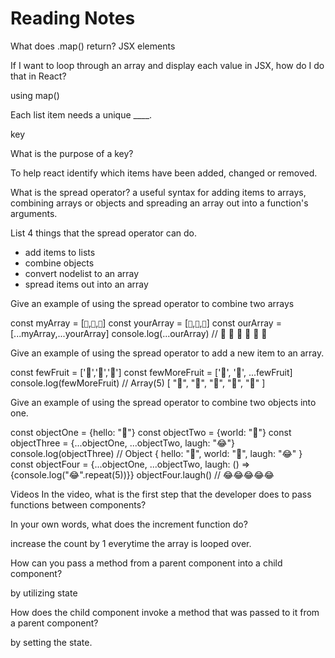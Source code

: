 # Reading Notes
What does .map() return?
JSX elements

If I want to loop through an array and display each value in JSX, how do I do that in React?

using map()

Each list item needs a unique ____.

key

What is the purpose of a key?  

To help react identify which items have been added, changed or removed.

What is the spread operator?
a useful syntax for adding items to arrays, combining arrays or objects and spreading an array out into a function's arguments.

List 4 things that the spread operator can do.
- add items to lists
- combine objects
- convert nodelist to an array
- spread items out into an array

Give an example of using the spread operator to combine two arrays

const myArray = [`🤪`,`🐻`,`🎌`]
const yourArray = [`🙂`,`🤗`,`🤩`]
const ourArray = [...myArray,...yourArray]
console.log(...ourArray) // 🤪 🐻 🎌 🙂 🤗 🤩

Give an example of using the spread operator to add a new item to an array.

const fewFruit = ['🍏','🍊','🍌']
const fewMoreFruit = ['🍉', '🍍', ...fewFruit]
console.log(fewMoreFruit) //  Array(5) [ "🍉", "🍍", "🍏", "🍊", "🍌" ]

Give an example of using the spread operator to combine two objects into one.

const objectOne = {hello: "🤪"}
const objectTwo = {world: "🐻"}
const objectThree = {...objectOne, ...objectTwo, laugh: "😂"}
console.log(objectThree) // Object { hello: "🤪", world: "🐻", laugh: "😂" }
const objectFour = {...objectOne, ...objectTwo, laugh: () => {console.log("😂".repeat(5))}}
objectFour.laugh() // 😂😂😂😂😂

Videos
In the video, what is the first step that the developer does to pass functions between components?

In your own words, what does the increment function do?
 
increase the count by 1 everytime the array is looped over.

How can you pass a method from a parent component into a child component?

by utilizing state 

How does the child component invoke a method that was passed to it from a parent component?

by setting the state.